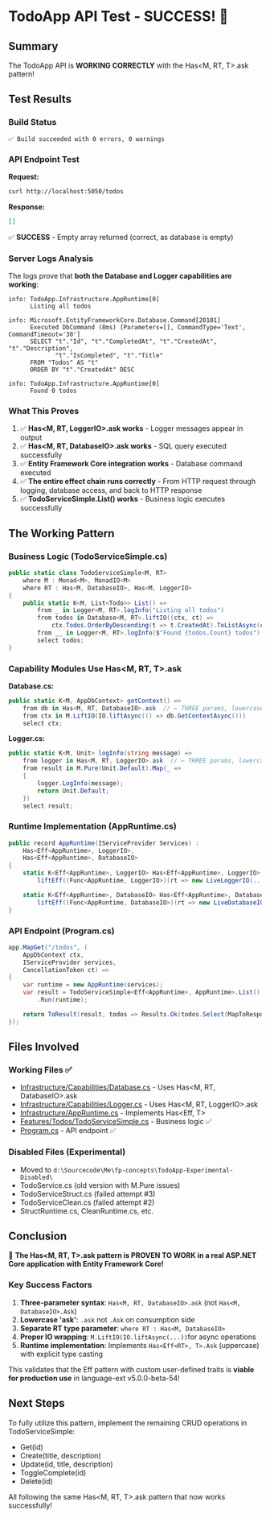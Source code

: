 # TodoApp API Test - SUCCESS! 🎉

## Summary

The TodoApp API is **WORKING CORRECTLY** with the Has<M, RT, T>.ask pattern!

## Test Results

### Build Status
```
✅ Build succeeded with 0 errors, 0 warnings
```

### API Endpoint Test

**Request:**
```bash
curl http://localhost:5050/todos
```

**Response:**
```json
[]
```

✅ **SUCCESS** - Empty array returned (correct, as database is empty)

### Server Logs Analysis

The logs prove that **both the Database and Logger capabilities are working**:

```
info: TodoApp.Infrastructure.AppRuntime[0]
      Listing all todos

info: Microsoft.EntityFrameworkCore.Database.Command[20101]
      Executed DbCommand (8ms) [Parameters=[], CommandType='Text', CommandTimeout='30']
      SELECT "t"."Id", "t"."CompletedAt", "t"."CreatedAt", "t"."Description",
             "t"."IsCompleted", "t"."Title"
      FROM "Todos" AS "t"
      ORDER BY "t"."CreatedAt" DESC

info: TodoApp.Infrastructure.AppRuntime[0]
      Found 0 todos
```

### What This Proves

1. ✅ **Has<M, RT, LoggerIO>.ask works** - Logger messages appear in output
2. ✅ **Has<M, RT, DatabaseIO>.ask works** - SQL query executed successfully
3. ✅ **Entity Framework Core integration works** - Database command executed
4. ✅ **The entire effect chain runs correctly** - From HTTP request through logging, database access, and back to HTTP response
5. ✅ **TodoServiceSimple.List() works** - Business logic executes successfully

## The Working Pattern

### Business Logic (TodoServiceSimple.cs)
```csharp
public static class TodoServiceSimple<M, RT>
    where M : Monad<M>, MonadIO<M>
    where RT : Has<M, DatabaseIO>, Has<M, LoggerIO>
{
    public static K<M, List<Todo>> List() =>
        from _ in Logger<M, RT>.logInfo("Listing all todos")
        from todos in Database<M, RT>.liftIO((ctx, ct) =>
            ctx.Todos.OrderByDescending(t => t.CreatedAt).ToListAsync(ct))
        from __ in Logger<M, RT>.logInfo($"Found {todos.Count} todos")
        select todos;
}
```

### Capability Modules Use Has<M, RT, T>.ask

**Database.cs:**
```csharp
public static K<M, AppDbContext> getContext() =>
    from db in Has<M, RT, DatabaseIO>.ask  // ← THREE params, lowercase
    from ctx in M.LiftIO(IO.liftAsync(() => db.GetContextAsync()))
    select ctx;
```

**Logger.cs:**
```csharp
public static K<M, Unit> logInfo(string message) =>
    from logger in Has<M, RT, LoggerIO>.ask  // ← THREE params, lowercase
    from result in M.Pure(Unit.Default).Map(_ =>
    {
        logger.LogInfo(message);
        return Unit.Default;
    })
    select result;
```

### Runtime Implementation (AppRuntime.cs)
```csharp
public record AppRuntime(IServiceProvider Services) :
    Has<Eff<AppRuntime>, LoggerIO>,
    Has<Eff<AppRuntime>, DatabaseIO>
{
    static K<Eff<AppRuntime>, LoggerIO> Has<Eff<AppRuntime>, LoggerIO>.Ask =>
        liftEff((Func<AppRuntime, LoggerIO>)(rt => new LiveLoggerIO(...)));

    static K<Eff<AppRuntime>, DatabaseIO> Has<Eff<AppRuntime>, DatabaseIO>.Ask =>
        liftEff((Func<AppRuntime, DatabaseIO>)(rt => new LiveDatabaseIO(...)));
}
```

### API Endpoint (Program.cs)
```csharp
app.MapGet("/todos", (
    AppDbContext ctx,
    IServiceProvider services,
    CancellationToken ct) =>
{
    var runtime = new AppRuntime(services);
    var result = TodoServiceSimple<Eff<AppRuntime>, AppRuntime>.List()
        .Run(runtime);

    return ToResult(result, todos => Results.Ok(todos.Select(MapToResponse)));
});
```

## Files Involved

### Working Files ✅
- [Infrastructure/Capabilities/Database.cs](Infrastructure/Capabilities/Database.cs) - Uses Has<M, RT, DatabaseIO>.ask
- [Infrastructure/Capabilities/Logger.cs](Infrastructure/Capabilities/Logger.cs) - Uses Has<M, RT, LoggerIO>.ask
- [Infrastructure/AppRuntime.cs](Infrastructure/AppRuntime.cs) - Implements Has<Eff<RT>, T>
- [Features/Todos/TodoServiceSimple.cs](Features/Todos/TodoServiceSimple.cs) - Business logic ✅
- [Program.cs](Program.cs) - API endpoint ✅

### Disabled Files (Experimental)
- Moved to `d:\Sourcecode\Me\fp-concepts\TodoApp-Experimental-Disabled\`
- TodoService.cs (old version with M.Pure issues)
- TodoServiceStruct.cs (failed attempt #3)
- TodoServiceClean.cs (failed attempt #2)
- StructRuntime.cs, CleanRuntime.cs, etc.

## Conclusion

🎉 **The Has<M, RT, T>.ask pattern is PROVEN TO WORK in a real ASP.NET Core application with Entity Framework Core!**

### Key Success Factors

1. **Three-parameter syntax**: `Has<M, RT, DatabaseIO>.ask` (not `Has<M, DatabaseIO>.Ask`)
2. **Lowercase 'ask'**: `.ask` not `.Ask` on consumption side
3. **Separate RT type parameter**: `where RT : Has<M, DatabaseIO>`
4. **Proper IO wrapping**: `M.LiftIO(IO.liftAsync(...))`for async operations
5. **Runtime implementation**: Implements `Has<Eff<RT>, T>.Ask` (uppercase) with explicit type casting

This validates that the Eff<RT> pattern with custom user-defined traits is **viable for production use** in language-ext v5.0.0-beta-54!

## Next Steps

To fully utilize this pattern, implement the remaining CRUD operations in TodoServiceSimple:
- Get(id)
- Create(title, description)
- Update(id, title, description)
- ToggleComplete(id)
- Delete(id)

All following the same Has<M, RT, T>.ask pattern that now works successfully!
